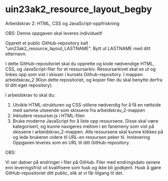 # uin23ak2_resource_layout_begby

Arbeidskrav 2: HTML, CSS og JavaScript-oppfriskning

OBS: Denne oppgaven skal leveres individuelt!

Opprett et public GitHub-repository kalt "uin23ak2_resource_layout_LASTNAME". Bytt ut LASTNAME med ditt etternavn.

I dette GitHub-repositoriet skal du opprette og kode nødvendige HTML, CSS, og JavaScript-filer for et ressursarkiv. Ressursarkivet skal se ut og linkes opp som vist i skisser i kursets Github-repository. I mappen arbeidskrav_2 (Klon dette repositoriet, og kopier filer du skal benytte derfra til ditt eget repository).

I arbeidskrav to skal du:

1. Utvikle HTML-strukturen og CSS-stilene nødvendig for å få en nettside med samme utseende som skissene fra arbeidskrav_2-mappen
2. Inkludere ressurser.js i HTML-filen
3. Bruke moderne JavaScript for å liste opp ressursene. Disse skal være kategorisert, og kunne navigeres mellom i en fanemeny som vist på skissene i arbeidskrav_2-mappen. Alle ressursene skal kunne klikkes på og lede brukeren videre til URL-en ressursen peker til.
Innlevering
Oppgaven leveres som en URL til ditt GitHub-repository.

OBS:

Vi ser datoer på endringer i filer på GitHub. Filer med endringsdato senere enn leveringsfrist vil kvalifisere som fusk og ikke bli godkjent.
Husk å gjøre GitHub-repositoriet ditt public, slik at vi får tilgang til det.
